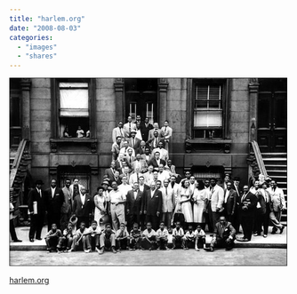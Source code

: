 ```yaml
---
title: "harlem.org"
date: "2008-08-03"
categories: 
  - "images"
  - "shares"
---
```


![](images/4wnP83SaFc789kzw5DEejDBK_1280.jpg)

[harlem.org](http://www.harlem.org/index.html)
